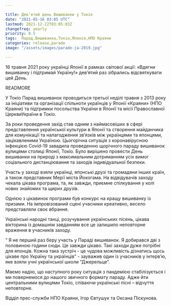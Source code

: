 ```yaml
---

title: Дев’ятий день Вишиванки у Токіо
date: "2021-05-16 03:05 UTC"
lastmod: 2021-12-22T03:05:03Z
changefreq: yearly
priority: 0.5
tags:  Парад,Вишиванка,Токіо,Японія,НПО Краяни
categories: release,parade
image: "/assets/images/parade-ja-2019.jpg"

---
```



16 травня 2021 року українці Японії в рамках світової акції: «Вдягни
вишиванку і підтримай Україну!» дев’ятий раз зібрались відсвяткувати цей
День.

READMORE

У Токіо Парад вишиванок проводиться третьої неділі травня з 2013 року за
ініціативи та організації спільноти українців у Японії  «Краяни» (НПО
Краяни) та підтримки посольства України в Японії та місії Православної
ЦерквиУкраїни в Токіо.

За роки проведення захід став одним з наймасовіших в сфері представлення української культури в Японії та створення майданчика для комунікації та налагодження зв’язків між українцями та японцями, зацікавленими Україною.
Цьогорічна ситуація з коронавірусною інфекцією Covid-19 завадила
проведенню щорічного параду вишиванок вулицями столиці Японії,
Токіо. Було вирішено провести День вишиванки на природі з максимальним
дотриманням усіх вимог соціального дистанціювання та заходів
індивідуальної безпеки.

Участь у заході взяли українці, японські друзі та громадяни інших країн, а також представник Мерії міста Йокогама.
На відвідувачів заходу чекала цікава програма, та, як завжди, приємне
спілкування у колі нових знайомих та щирих друзів.

Однією з цікавинок програми був конкурс на кращу вишиванку із
призами. На імпровізований сцені учасники креативно, весело представляли
своє вбрання.

Українські народні танці, розучування українських пісень, цікава
вікторина із домашнім завданням все це залишило неповторне враження в
учасників заходу.

“ Я не перший раз беру участь у Параді вишиванок. Я добирався дві з
половиною години сюди. Це завжди цікаво. Такі заходи дуже потрібні для
японців. Кожна така зустріч - це чудова можливість дізнатись щось цікаве
про Україну та українців” - зауважив один із учасників у інтерв’ю, яке
взяли учні української школи “Джерельце”.

Маємо надію, що наступного року ситуація з пандемією стабілізується і ми
повернемося до нашого звичного формату параду. Адже йти центральними
вулицями Токіо, співаючи українські пісні – відчуття неповторне.

Відділ прес-служби НПО Краяни,
Ігор Євтушук та  Оксана Піскунова.
